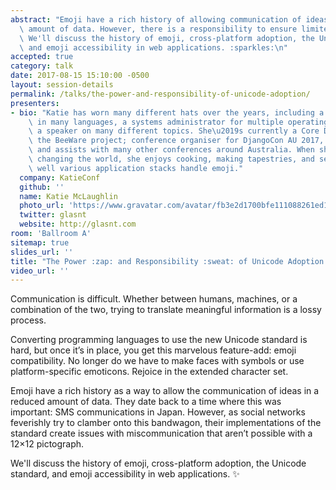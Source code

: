 ```yaml
---
abstract: "Emoji have a rich history of allowing communication of ideas in a reduced\
  \ amount of data. However, there is a responsibility to ensure limited miscommunication.\
  \ We'll discuss the history of emoji, cross-platform adoption, the Unicode standard,\
  \ and emoji accessibility in web applications. :sparkles:\n"
accepted: true
category: talk
date: 2017-08-15 15:10:00 -0500
layout: session-details
permalink: /talks/the-power-and-responsibility-of-unicode-adoption/
presenters:
- bio: "Katie has worn many different hats over the years, including a software developer\
    \ in many languages, a systems administrator for multiple operating systems, and\
    \ a speaker on many different topics. She\u2019s currently a Core Developer on\
    \ the BeeWare project; conference organiser for DjangoCon AU 2017, \
    \ and assists with many other conferences around Australia. When she's not\
    \ changing the world, she enjoys cooking, making tapestries, and seeing just how\
    \ well various application stacks handle emoji."
  company: KatieConf
  github: ''
  name: Katie McLaughlin
  photo_url: 'https://www.gravatar.com/avatar/fb3e2d1700bfe111088261ed1613315d?s=400'
  twitter: glasnt
  website: http://glasnt.com
room: 'Ballroom A'
sitemap: true
slides_url: ''
title: "The Power :zap: and Responsibility :sweat: of Unicode Adoption :sparkles:"
video_url: ''
---
```


Communication is difficult. Whether between humans, machines, or a combination of the two, trying to translate meaningful information is a lossy process.

Converting programming languages to use the new Unicode standard is hard, but once it’s in place, you get this marvelous feature-add: emoji compatibility. No longer do we have to make faces with symbols or use platform-specific emoticons. Rejoice in the extended character set.

Emoji have a rich history as a way to allow the communication of ideas in a reduced amount of data. They date back to a time where this was important: SMS communications in Japan. However, as social networks feverishly try to clamber onto this bandwagon, their implementations of the standard create issues with miscommunication that aren’t possible with a 12×12 pictograph.

We'll discuss the history of emoji, cross-platform adoption, the Unicode standard, and emoji accessibility in web applications. :sparkles:

